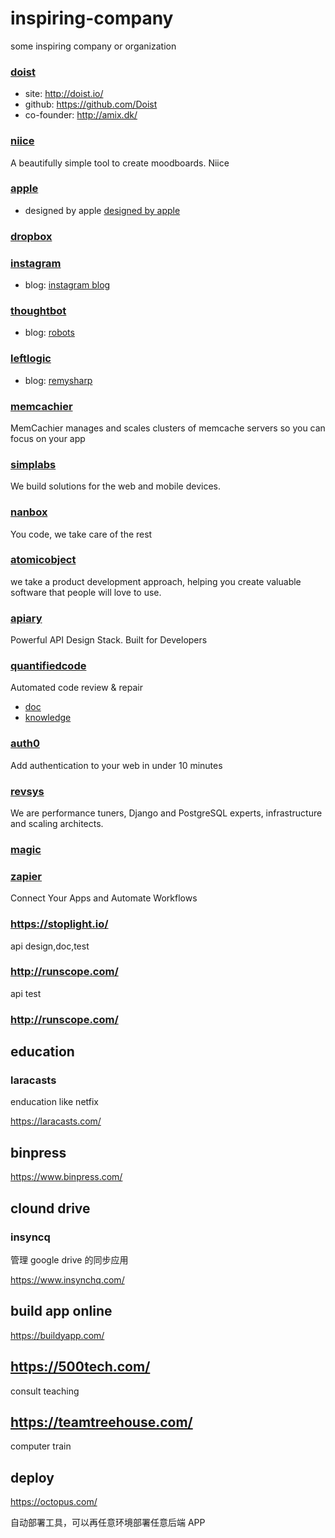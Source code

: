 # inspiring-company
some inspiring company or organization

### [doist](http://doist.io/)

- site: http://doist.io/
- github: https://github.com/Doist
- co-founder: http://amix.dk/

### [niice](https://niice.co/)

A beautifully simple tool to create moodboards. Niice  

### [apple](http://www.apple.com)  

- designed by apple [designed by apple](https://www.youtube.com/watch?v=xpmfTNjpF8U)  

### [dropbox](https://www.dropbox.com/)  

### [instagram](http://instagram.com)  

- blog: [instagram blog](http://blog.instagram.com)

### [thoughtbot](https://thoughtbot.com/)

- blog: [robots](https://robots.thoughtbot.com/)

### [leftlogic](http://leftlogic.com/)

- blog: [remysharp](https://remysharp.com)

### [memcachier](https://www.memcachier.com/)

MemCachier manages and scales clusters of memcache servers so you can focus on your app

### [simplabs](http://simplabs.com/)

We build solutions for the web and mobile devices. 

### [nanbox](https://nanobox.io/)

You code, we take care of the rest

### [atomicobject](https://atomicobject.com/)

we take a product development approach, helping you create valuable software that people will love to use.

### [apiary](https://apiary.io/)

Powerful API Design Stack. Built for Developers

### [quantifiedcode](https://www.quantifiedcode.com/)

Automated code review & repair

- [doc](http://docs.quantifiedcode.com/python-code-patterns/index.html)
- [knowledge](https://www.quantifiedcode.com/knowledge-base/)

### [auth0](https://auth0.com)

Add authentication to your web in under 10 minutes

### [revsys](http://www.revsys.com/)

We are perfor­mance tuners,
Django and PostgreSQL experts,
infrastructure and scaling architects.

### [magic](http://magic.io/)

### [zapier](https://zapier.com/)

Connect Your Apps and Automate Workflows

### https://stoplight.io/

api design,doc,test

### http://runscope.com/

api test

### http://runscope.com/

## education

### laracasts

enducation like netfix 

https://laracasts.com/

## binpress

https://www.binpress.com/

## clound drive 

### insyncq

管理 google drive 的同步应用

https://www.insynchq.com/

## build app online

https://buildyapp.com/

## https://500tech.com/

consult teaching

## https://teamtreehouse.com/

computer train

## deploy

https://octopus.com/

自动部署工具，可以再任意环境部署任意后端 APP 
